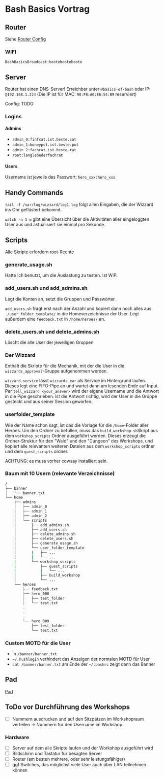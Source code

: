 # Bash Basics Vortrag

## Router

Siehe [Router Config](./router-config)

### WIFI

`BashBasicsBroadcast:bootebooteboote`

## Server

Router hat einen DNS-Server!
Erreichbar unter `@basics-of-bash` oder IP: `@192.168.1.224`
(Die IP ist für MAC: `90:FB:A6:E6:54:B9` reserviert)

Config: TODO

### Logins

#### Admins

- `admin_0:finfcat.ist.beste.cat`
- `admin_1:honeypot.ist.beste.pot`
- `admin_2:fachrat.ist.beste.rat`
- `root:langlebederfachrat`

#### Users

Username ist jeweils das Passwort: `hero_xxx:hero_xxx`

## Handy Commands

`tail -f /var/log/wizzard/log1.log` folgt allen Eingaben, die der Wizzard ins Ohr geflüstert bekommt.

`watch -n 1 w` gibt eine Übersicht über die Aktivitäten aller eingeloggten User aus und aktualisiert sie einmal pro Sekunde. 

## Scripts

Alle Skripte erfordern root-Rechte

### generate_usage.sh

Hatte Ich benutzt, um die Auslastung zu testen. Ist WIP.

### add_users.sh und add_admins.sh

Legt die Konten an, setzt die Gruppen und Passwörter.

`add_users.sh` fragt erst nach der Anzahl und kopiert dann noch alles aus `./user_folder_template/` in die Homeverzeichnisse der User.
Legt außerdem eine `feedback.txt` in `/home/heroes/` an.

### delete_users.sh und delete_admins.sh

Löscht die alle User der jeweiligen Gruppen

### Der Wizzard

Enthält die Skripte für die Mechanik, mit der die User in die `wizzards_approval`-Gruppe aufgenommen werden.

`wizzard.service` lässt `wizzards_ear` als Service im Hintergrund laufen. Dieses legt eine FIFO-Pipe an und wartet dann am
lesenden Ende auf Input. Per `tell_wizzard <your_answer>` wird der eigene Username und die Antwort in die Pipe geschrieben.
Ist die Antwort richtig, wird der User in die Gruppe gesteckt und aus seiner Session geworfen.

### userfolder_template

Wie der Name schon sagt, ist das die Vorlage für die `/home`-Folder aller Heroes.
Um den Ordner zu befüllen, muss das `build_workshop.sh`Skript aus dem `workshop_scripts` Ordner ausgeführt werden. Dieses erzeugt die Ordner-Struktur für den "Wald" und den "Dungeon" des Workshops, und kopiert alle relevanten weiteren Dateien aus dem `workshop_scripts` ordner und dem `quest_scripts` ordner.

ACHTUNG: es muss vorher cowsay installiert sein.


### Baum mit 10 Usern (relevante Verzeichnisse)

``` bash
/
├── banner
│   └── banner.txt
└── home
    ├── admins
    │   ├── admin_0
    │   ├── admin_1
    │   ├── admin_2
    │   └── scripts
    │       ├── add_admins.sh
    │       ├── add_users.sh
    │       ├── delete_admins.sh
    │       ├── delete_users.sh
    │       ├── generate_usage.sh
    │       └── user_folder_template
    │       |   ├── ...
    │       |   └── ...
    |       └── workshop_scripts
    |           ├── quest_scripts
    |           |   └── ...
    │           ├── build_workshop
    │           └── ...
    └── heroes
        ├── feedback.txt
        ├── hero_000
        │   ├── test_folder
        │   └── test.txt
        .
        .
        .
        └── hero_009
            ├── test_folder
            └── test.txt
```

### Custom MOTD für die User

- In `/banner/banner.txt`
- `~/.hushlogin` verhindert das Anzeigen der normalen MOTD für User
- `cat /banner/banner.txt` am Ende der `~/.bashrc` zeigt dann das Banner

## Pad

[Pad](https://pad.finf.uni-hannover.de/sArjdD_oSz-JRfsfYHs7dg#)


## ToDo vor Durchführung des Workshops

- [ ] Nummern ausdrucken und auf den Sitzpätzen im Workshopraum verteilen -> Nummern für den Username im Workshop

### Hardware

- [ ] Server auf dem alle Skripte laufen und der Workshop ausgeführt wird
- [ ] Bildschirm und Tastatur für besagten Server
- [ ] Router (am besten mehrere, oder sehr leistungsfähiger)
- [ ] ggf Switches, das möglichst viele User auch über LAN teilnehmen können